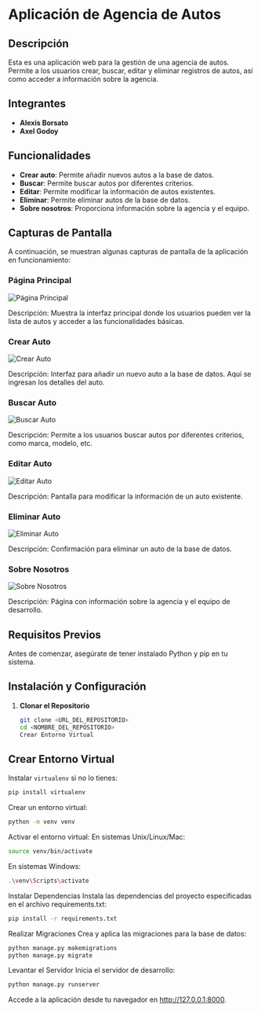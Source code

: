 # Aplicación de Agencia de Autos

## Descripción

Esta es una aplicación web para la gestión de una agencia de autos. Permite a los usuarios crear, buscar, editar y eliminar registros de autos, así como acceder a información sobre la agencia.

## Integrantes

- **Alexis Borsato**
- **Axel Godoy**

## Funcionalidades

- **Crear auto**: Permite añadir nuevos autos a la base de datos.
- **Buscar**: Permite buscar autos por diferentes criterios.
- **Editar**: Permite modificar la información de autos existentes.
- **Eliminar**: Permite eliminar autos de la base de datos.
- **Sobre nosotros**: Proporciona información sobre la agencia y el equipo.

## Capturas de Pantalla

A continuación, se muestran algunas capturas de pantalla de la aplicación en funcionamiento:

### Página Principal

![Página Principal](/Entrega1--GodoyBorsato/imgs/Principal.png)

Descripción: Muestra la interfaz principal donde los usuarios pueden ver la lista de autos y acceder a las funcionalidades básicas.

### Crear Auto

![Crear Auto](/Entrega1--GodoyBorsato/imgs/Crear.png)

Descripción: Interfaz para añadir un nuevo auto a la base de datos. Aquí se ingresan los detalles del auto.

### Buscar Auto

![Buscar Auto](/Entrega1--GodoyBorsato/imgs/Buscar.png)

Descripción: Permite a los usuarios buscar autos por diferentes criterios, como marca, modelo, etc.

### Editar Auto

![Editar Auto](/Entrega1--GodoyBorsato/imgs/Editar.png)

Descripción: Pantalla para modificar la información de un auto existente.

### Eliminar Auto

![Eliminar Auto](/Entrega1--GodoyBorsato/imgs/EditarEliminar.png)

Descripción: Confirmación para eliminar un auto de la base de datos.

### Sobre Nosotros

![Sobre Nosotros](/Entrega1--GodoyBorsato/imgs/SobreNosotros.png)

Descripción: Página con información sobre la agencia y el equipo de desarrollo.

## Requisitos Previos

Antes de comenzar, asegúrate de tener instalado Python y pip en tu sistema.

## Instalación y Configuración

1. **Clonar el Repositorio**

   ```bash
   git clone <URL_DEL_REPOSITORIO>
   cd <NOMBRE_DEL_REPOSITORIO>
   Crear Entorno Virtual
   ```

## Crear Entorno Virtual

Instalar `virtualenv` si no lo tienes:

```bash
pip install virtualenv
```

Crear un entorno virtual:

```bash
python -m venv venv
```

Activar el entorno virtual:
En sistemas Unix/Linux/Mac:

```bash
source venv/bin/activate
```

En sistemas Windows:

```bash
.\venv\Scripts\activate
```

Instalar Dependencias
Instala las dependencias del proyecto especificadas en el archivo requirements.txt:

```bash
pip install -r requirements.txt
```

Realizar Migraciones
Crea y aplica las migraciones para la base de datos:

```bash
python manage.py makemigrations
python manage.py migrate
```

Levantar el Servidor
Inicia el servidor de desarrollo:

```bash
python manage.py runserver

```

Accede a la aplicación desde tu navegador en http://127.0.0.1:8000.
